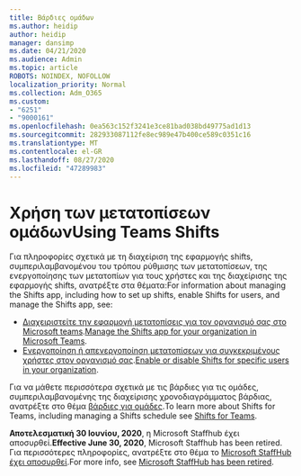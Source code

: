 ```yaml
---
title: Βάρδιες ομάδων
ms.author: heidip
author: heidip
manager: dansimp
ms.date: 04/21/2020
ms.audience: Admin
ms.topic: article
ROBOTS: NOINDEX, NOFOLLOW
localization_priority: Normal
ms.collection: Adm_O365
ms.custom:
- "6251"
- "9000161"
ms.openlocfilehash: 0ea563c152f3241e3ce81bad038bd49775ad1d13
ms.sourcegitcommit: 282933087112fe8ec989e47b400ce589c0351c16
ms.translationtype: MT
ms.contentlocale: el-GR
ms.lasthandoff: 08/27/2020
ms.locfileid: "47289983"
---
```

# <a name="using-teams-shifts"></a><span data-ttu-id="73f96-102">Χρήση των μετατοπίσεων ομάδων</span><span class="sxs-lookup"><span data-stu-id="73f96-102">Using Teams Shifts</span></span>

<span data-ttu-id="73f96-103">Για πληροφορίες σχετικά με τη διαχείριση της εφαρμογής shifts, συμπεριλαμβανομένου του τρόπου ρύθμισης των μετατοπίσεων, της ενεργοποίησης των μετατοπίων για τους χρήστες και της διαχείρισης της εφαρμογής shifts, ανατρέξτε στα θέματα:</span><span class="sxs-lookup"><span data-stu-id="73f96-103">For information about managing the Shifts app, including how to set up shifts, enable Shifts for users, and manage the Shifts app, see:</span></span>
 
- <span data-ttu-id="73f96-104">[Διαχειριστείτε την εφαρμογή μετατοπίσεις για τον οργανισμό σας στο Microsoft teams](https://docs.microsoft.com/microsoftteams/expand-teams-across-your-org/shifts/manage-the-shifts-app-for-your-organization-in-teams#set-up-shifts).</span><span class="sxs-lookup"><span data-stu-id="73f96-104">[Manage the Shifts app for your organization in Microsoft Teams](https://docs.microsoft.com/microsoftteams/expand-teams-across-your-org/shifts/manage-the-shifts-app-for-your-organization-in-teams#set-up-shifts).</span></span>
- <span data-ttu-id="73f96-105">[Ενεργοποίηση ή απενεργοποίηση μετατοπίσεων για συγκεκριμένους χρήστες στον οργανισμό σας](https://docs.microsoft.com/microsoftteams/expand-teams-across-your-org/shifts/manage-the-shifts-app-for-your-organization-in-teams#enable-or-disable-shifts-for-specific-users-in-your-organization).</span><span class="sxs-lookup"><span data-stu-id="73f96-105">[Enable or disable Shifts for specific users in your organization](https://docs.microsoft.com/microsoftteams/expand-teams-across-your-org/shifts/manage-the-shifts-app-for-your-organization-in-teams#enable-or-disable-shifts-for-specific-users-in-your-organization).</span></span>

<span data-ttu-id="73f96-106">Για να μάθετε περισσότερα σχετικά με τις βάρδιες για τις ομάδες, συμπεριλαμβανομένης της διαχείρισης χρονοδιαγράμματος βάρδιας, ανατρέξτε στο θέμα [βάρδιες για ομάδες](https://docs.microsoft.com/microsoftteams/expand-teams-across-your-org/shifts-for-teams-landing-page).</span><span class="sxs-lookup"><span data-stu-id="73f96-106">To learn more about Shifts for Teams, including managing a Shifts schedule see [Shifts for Teams](https://docs.microsoft.com/microsoftteams/expand-teams-across-your-org/shifts-for-teams-landing-page).</span></span>

<span data-ttu-id="73f96-107">**Αποτελεσματική 30 Ιουνίου, 2020**, η Microsoft Staffhub έχει αποσυρθεί.</span><span class="sxs-lookup"><span data-stu-id="73f96-107">**Effective June 30, 2020**, Microsoft Staffhub has been retired.</span></span> <span data-ttu-id="73f96-108">Για περισσότερες πληροφορίες, ανατρέξτε στο θέμα το [Microsoft StaffHub έχει αποσυρθεί](https://docs.microsoft.com/MicrosoftTeams/expand-teams-across-your-org/shifts/microsoft-staffhub-to-be-retired).</span><span class="sxs-lookup"><span data-stu-id="73f96-108">For more info, see [Microsoft StaffHub has been retired](https://docs.microsoft.com/MicrosoftTeams/expand-teams-across-your-org/shifts/microsoft-staffhub-to-be-retired).</span></span>

